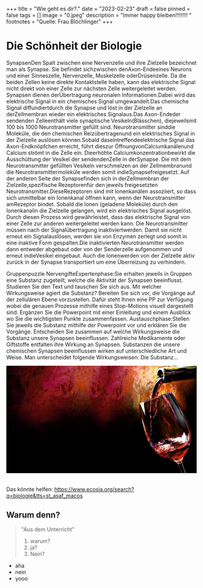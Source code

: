 +++
title = "Wie geht es dir?."
date = "2023-02-23"
draft = false
pinned = false
tags = []
image = "0.jpeg"
description = "Immer happy bleiben!!!!!!!! "
footnotes = "Quelle: Frau Blöchlinger"
+++
# Die Schönheit der Biologie

SynapsenDen Spalt zwischen eine Nervenzelle und ihre Zielzelle bezeichnet man als Synapse. Sie befindet sichzwischen denAxon-Endeeines Neurons und einer Sinneszelle, Nervenzelle, Muskelzelle oderDrüsenzelle. Da die beiden Zellen keine direkte Kontaktstelle haben, kann das elektrische Signal nicht direkt von einer Zelle zur nächsten Zelle weitergeleitet werden. Synapsen dienen derÜbertragung neuronalen Informationen.Dabei wird das elektrische Signal in ein chemisches Signal umgewandelt.Das chemische Signal diffundiertdurch die Synapse und löst in der Zielzelle an derZellmembran wieder ein elektrisches Signalaus.Das Axon-Endeder sendenden Zelleenthält viele synaptische Vesikeln(Blässchen), diejeweilsmit 100 bis 1000 Neurotransmitter gefüllt sind. Neurotransmitter sinddie Moleküle, die den chemischen Reizübertragenund ein elektrisches Signal in der Zielzelle auslösen können.Sobald daseintreffendeelektrische Signal das Axon-Endknöpfchen erreicht, führt dieszur ÖffnungvonCalciumkanälenund Calcium strömt in die Zelle ein. Dieerhöhte Calciumkonzentrationbewirkt die Ausschüttung der Vesikel der sendendenZelle in derSynapse. Die mit dem Neurotransmitter gefüllten Vesikeln verschmelzen an der Zellmembranund die Neurotransmittermoleküle werden somit indieSynapsefreigesetzt. Auf der anderen Seite der Synapsefinden sich in derZellmembran der Zielzelle,spezifische Rezeptorenfür den jeweils freigesetzten Neurotransmitter.DieseRezeptoren sind mit Ionenkanälen assoziiert, so dass sich unmittelbar ein Ionenkanal öffnen kann, wenn der Neurotransmitter amRezeptor bindet. Sobald die Ionen (geladene Moleküle) durch den Ionenkanalin die Zielzelle gelangen, wird ein elektrisches Signal ausgelöst. Durch diesen Prozess wird gewährleistet, dass das elektrische Signal von einer Zelle zur anderen weitergeleitet werden kann. Die Neurotransmitter müssen nach der Signalübertragung inaktiviertwerden. Damit sie nicht erneut ein Signalauslösen, werden sie von Enzymen zerlegt und somit in eine inaktive Form gespalten.Die inaktivierten Neurotransmitter werden dann entweder abgebaut oder von der Senderzelle aufgenommen und erneut indieVesikel eingebaut. Auch die Ionenwerden von der Zielzelle aktiv zurück in der Synapse transportiert um eine Überreizung zu verhindern.

Gruppenpuzzle NervengifteExpertenphase:Sie erhalten jeweils in Gruppen eine Substanz zugeteilt, welche die Aktivität der Synapsen beeinflusst. Studieren Sie den Text und tauschen Sie sich aus. Mit welcher Wirkungsweise agiert die Substanz? Bereiten Sie sich vor, die Vorgänge auf der zellulären Ebene vorzustellen. Dafür steht Ihnen eine PP zur Verfügung wobei die genauen Prozesse mithilfe eines Stop-Motions visuell dargestellt sind. Ergänzen Sie die Powerpoint mit einer Einleitung und einem Ausblick wo Sie die wichtigsten Punkte zusammenfassen. Austauschphase:Stellen Sie jeweils die Substanz mithilfe der Powerpoint vor und erklären Sie die Vorgänge. Entscheiden Sie zusammen auf welche Wirkungsweise die Substanz unsere Synapsen beeinflussen. Zahlreiche Medikamente oder Giftstoffe entfalten ihre Wirkung an Synapsen. Substanzen die unsere chemischen Synapsen beeinflussen wirken auf unterschiedliche Art und Weise. Man unterscheidet folgende Wirkungsweisen: Die Substanz...

![](0.jpeg)

\
Das könnte helfen: <https://www.ecosia.org/search?q=biologie&tts=st_asaf_macos>

## Warum denn?

> "Aus dem Unterricht"
>
> 1. warum?
> 2. ja?
> 3. Nein?

* aha
* nein
* yooo
